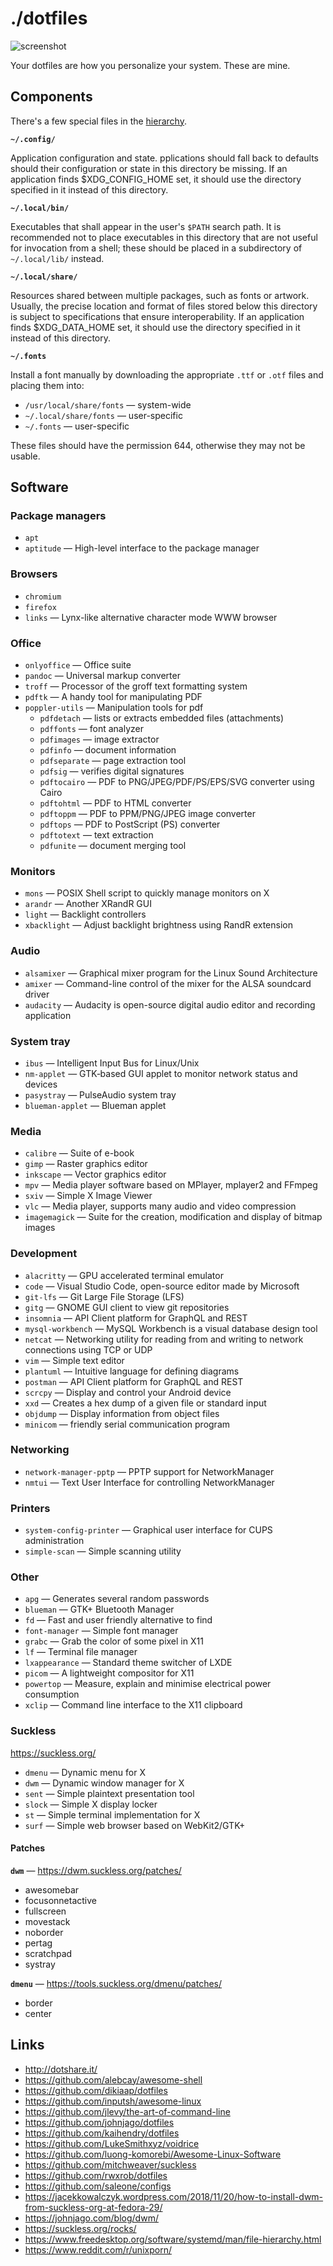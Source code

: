 # ./dotfiles

![screenshot](./screenshot.png)

Your dotfiles are how you personalize your system. These are mine.

## Components

There's a few special files in the
[hierarchy](https://www.freedesktop.org/software/systemd/man/file-hierarchy.html).

**`~/.config/`**

Application configuration and state. pplications should fall back to defaults
should their configuration or state in this directory be missing. If an
application finds $XDG_CONFIG_HOME set, it should use the directory specified in
it instead of this directory.

**`~/.local/bin/`**

Executables that shall appear in the user's `$PATH` search path. It is
recommended not to place executables in this directory that are not useful for
invocation from a shell; these should be placed in a subdirectory of
`~/.local/lib/` instead.

**`~/.local/share/`**

Resources shared between multiple packages, such as fonts or artwork. Usually,
the precise location and format of files stored below this directory is subject
to specifications that ensure interoperability. If an application finds
$XDG_DATA_HOME set, it should use the directory specified in it instead of this
directory.

**`~/.fonts`**

Install a font manually by downloading the appropriate `.ttf` or `.otf` files and
placing them into:

- `/usr/local/share/fonts` — system-wide
- `~/.local/share/fonts` — user-specific
- `~/.fonts` — user-specific

These files should have the permission 644, otherwise they may not be usable.

## Software

### Package managers

- `apt`
- `aptitude` — High-level interface to the package manager

### Browsers

- `chromium`
- `firefox`
- `links` — Lynx-like alternative character mode WWW browser

### Office

- `onlyoffice` — Office suite
- `pandoc` — Universal markup converter
- `troff` — Processor of the groff text formatting system
- `pdftk` — A handy tool for manipulating PDF
- `poppler-utils` — Manipulation tools for pdf
    - `pdfdetach` — lists or extracts embedded files (attachments)
    - `pdffonts` — font analyzer
    - `pdfimages` — image extractor
    - `pdfinfo` — document information
    - `pdfseparate` — page extraction tool
    - `pdfsig` — verifies digital signatures
    - `pdftocairo` — PDF to PNG/JPEG/PDF/PS/EPS/SVG converter using Cairo
    - `pdftohtml` — PDF to HTML converter
    - `pdftoppm` — PDF to PPM/PNG/JPEG image converter
    - `pdftops` — PDF to PostScript (PS) converter
    - `pdftotext` — text extraction
    - `pdfunite` — document merging tool

### Monitors

- `mons` — POSIX Shell script to quickly manage monitors on X
- `arandr` — Another XRandR GUI
- `light` — Backlight controllers
- `xbacklight` — Adjust backlight brightness using RandR extension

### Audio

- `alsamixer` — Graphical mixer program for the Linux Sound Architecture
- `amixer` — Command-line control of the mixer for the ALSA soundcard driver
- `audacity` — Audacity is open-source digital audio editor and recording application

### System tray

- `ibus` — Intelligent Input Bus for Linux/Unix
- `nm-applet` — GTK‐based GUI applet to monitor network status and devices
- `pasystray` — PulseAudio system tray
- `blueman-applet` — Blueman applet

### Media

- `calibre` — Suite of e-book
- `gimp` — Raster graphics editor
- `inkscape` — Vector graphics editor
- `mpv` — Media player software based on MPlayer, mplayer2 and FFmpeg
- `sxiv` — Simple X Image Viewer
- `vlc` — Media player, supports many audio and video compression
- `imagemagick` — Suite for the creation, modification and display of bitmap images

### Development

- `alacritty` — GPU accelerated terminal emulator
- `code` — Visual Studio Code, open-source editor made by Microsoft
- `git-lfs` — Git Large File Storage (LFS)
- `gitg` — GNOME GUI client to view git repositories
- `insomnia` — API Client platform for GraphQL and REST
- `mysql-workbench` — MySQL Workbench is a visual database design tool
- `netcat` — Networking utility for reading from and writing to network connections using TCP or UDP
- `vim` — Simple text editor
- `plantuml` — Intuitive language for defining diagrams
- `postman` — API Client platform for GraphQL and REST
- `scrcpy` — Display and control your Android device
- `xxd` — Creates a hex dump of a given file or standard input
- `objdump` — Display information from object files
- `minicom` — friendly serial communication program

### Networking

- `network-manager-pptp` — PPTP support for NetworkManager
- `nmtui` — Text User Interface for controlling NetworkManager

### Printers

- `system-config-printer` — Graphical user interface for CUPS administration
- `simple-scan` — Simple scanning utility

### Other

- `apg` — Generates several random passwords
- `blueman` — GTK+ Bluetooth Manager
- `fd` — Fast and user friendly alternative to find
- `font-manager` — Simple font manager
- `grabc` — Grab the color of some pixel in X11
- `lf` — Terminal file manager
- `lxappearance` — Standard theme switcher of LXDE
- `picom` — A lightweight compositor for X11
- `powertop` — Measure, explain and minimise electrical power consumption
- `xclip` — Command line interface to the X11 clipboard

### Suckless

<https://suckless.org/>

- `dmenu` — Dynamic menu for X
- `dwm` — Dynamic window manager for X
- `sent` — Simple plaintext presentation tool
- `slock` — Simple X display locker
- `st` — Simple terminal implementation for X
- `surf` — Simple web browser based on WebKit2/GTK+

#### Patches

**`dwm`** — <https://dwm.suckless.org/patches/>

- awesomebar
- focusonnetactive
- fullscreen
- movestack
- noborder
- pertag
- scratchpad
- systray

**`dmenu`** — <https://tools.suckless.org/dmenu/patches/>

- border
- center

## Links

- <http://dotshare.it/>
- <https://github.com/alebcay/awesome-shell>
- <https://github.com/dikiaap/dotfiles>
- <https://github.com/inputsh/awesome-linux>
- <https://github.com/jlevy/the-art-of-command-line>
- <https://github.com/johnjago/dotfiles>
- <https://github.com/kaihendry/dotfiles>
- <https://github.com/LukeSmithxyz/voidrice>
- <https://github.com/luong-komorebi/Awesome-Linux-Software>
- <https://github.com/mitchweaver/suckless>
- <https://github.com/rwxrob/dotfiles>
- <https://github.com/saleone/configs>
- <https://jacekkowalczyk.wordpress.com/2018/11/20/how-to-install-dwm-from-suckless-org-at-fedora-29/>
- <https://johnjago.com/blog/dwm/>
- <https://suckless.org/rocks/>
- <https://www.freedesktop.org/software/systemd/man/file-hierarchy.html>
- <https://www.reddit.com/r/unixporn/>
